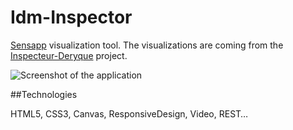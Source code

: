 Idm-Inspector
=============

[Sensapp](https://github.com/SINTEF-9012/sensapp) visualization tool. The visualizations are coming from the [Inspecteur-Deryque](https://github.com/yellowiscool/InspecteurDeryque) project.

![Screenshot of the application](http://i.imgur.com/DG7Yt.jpg)

##Technologies

HTML5, CSS3, Canvas, ResponsiveDesign, Video, REST…
